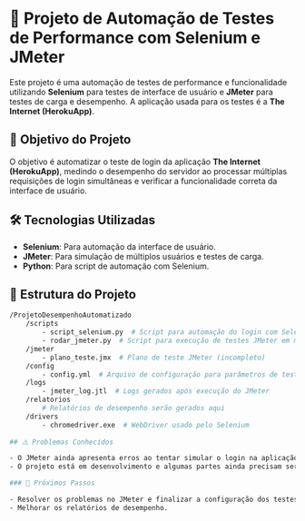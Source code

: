 # 🚀 Projeto de Automação de Testes de Performance com Selenium e JMeter

Este projeto é uma automação de testes de performance e funcionalidade utilizando **Selenium** para testes de interface de usuário e **JMeter** para testes de carga e desempenho. A aplicação usada para os testes é a **The Internet (HerokuApp)**.

## 🎯 Objetivo do Projeto

O objetivo é automatizar o teste de login da aplicação **The Internet (HerokuApp)**, medindo o desempenho do servidor ao processar múltiplas requisições de login simultâneas e verificar a funcionalidade correta da interface de usuário.

## 🛠️ Tecnologias Utilizadas

- **Selenium**: Para automação da interface de usuário.
- **JMeter**: Para simulação de múltiplos usuários e testes de carga.
- **Python**: Para script de automação com Selenium.

## 📂 Estrutura do Projeto

```bash
/ProjetoDesempenhoAutomatizado
    /scripts
        - script_selenium.py  # Script para automação do login com Selenium
        - rodar_jmeter.py  # Script para execução de testes JMeter em modo headless
    /jmeter
        - plano_teste.jmx  # Plano de teste JMeter (incompleto)
    /config
        - config.yml  # Arquivo de configuração para parâmetros de teste
    /logs
        - jmeter_log.jtl  # Logs gerados após execução do JMeter
    /relatorios
        # Relatórios de desempenho serão gerados aqui
    /drivers
        - chromedriver.exe  # WebDriver usado pelo Selenium
        
## ⚠️ Problemas Conhecidos

- O JMeter ainda apresenta erros ao tentar simular o login na aplicação de teste. Investigando a causa, possivelmente relacionada ao manuseio de cookies ou headers de requisição.
- O projeto está em desenvolvimento e algumas partes ainda precisam ser completadas.

### 📅 Próximos Passos

- Resolver os problemas no JMeter e finalizar a configuração dos testes de carga.
- Melhorar os relatórios de desempenho.